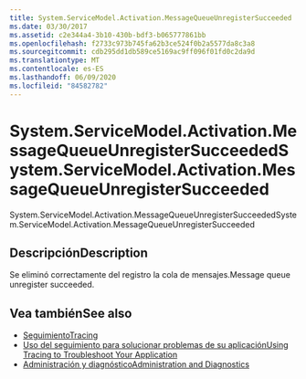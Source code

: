 ```yaml
---
title: System.ServiceModel.Activation.MessageQueueUnregisterSucceeded
ms.date: 03/30/2017
ms.assetid: c2e344a4-3b10-430b-bdf3-b065777861bb
ms.openlocfilehash: f2733c973b745fa62b3ce524f0b2a5577da8c3a8
ms.sourcegitcommit: cdb295dd1db589ce5169ac9ff096f01fd0c2da9d
ms.translationtype: MT
ms.contentlocale: es-ES
ms.lasthandoff: 06/09/2020
ms.locfileid: "84582782"
---
```

# <a name="systemservicemodelactivationmessagequeueunregistersucceeded"></a><span data-ttu-id="e1312-102">System.ServiceModel.Activation.MessageQueueUnregisterSucceeded</span><span class="sxs-lookup"><span data-stu-id="e1312-102">System.ServiceModel.Activation.MessageQueueUnregisterSucceeded</span></span>
<span data-ttu-id="e1312-103">System.ServiceModel.Activation.MessageQueueUnregisterSucceeded</span><span class="sxs-lookup"><span data-stu-id="e1312-103">System.ServiceModel.Activation.MessageQueueUnregisterSucceeded</span></span>  
  
## <a name="description"></a><span data-ttu-id="e1312-104">Descripción</span><span class="sxs-lookup"><span data-stu-id="e1312-104">Description</span></span>  
 <span data-ttu-id="e1312-105">Se eliminó correctamente del registro la cola de mensajes.</span><span class="sxs-lookup"><span data-stu-id="e1312-105">Message queue unregister succeeded.</span></span>  
  
## <a name="see-also"></a><span data-ttu-id="e1312-106">Vea también</span><span class="sxs-lookup"><span data-stu-id="e1312-106">See also</span></span>

- [<span data-ttu-id="e1312-107">Seguimiento</span><span class="sxs-lookup"><span data-stu-id="e1312-107">Tracing</span></span>](index.md)
- [<span data-ttu-id="e1312-108">Uso del seguimiento para solucionar problemas de su aplicación</span><span class="sxs-lookup"><span data-stu-id="e1312-108">Using Tracing to Troubleshoot Your Application</span></span>](using-tracing-to-troubleshoot-your-application.md)
- [<span data-ttu-id="e1312-109">Administración y diagnóstico</span><span class="sxs-lookup"><span data-stu-id="e1312-109">Administration and Diagnostics</span></span>](../index.md)
